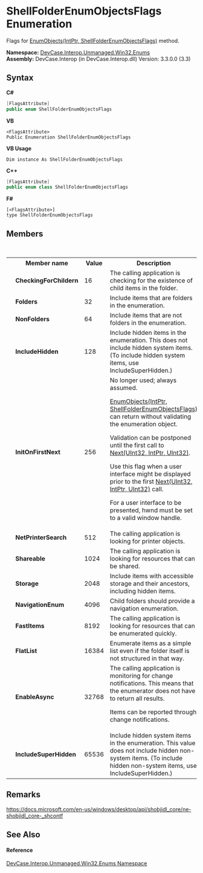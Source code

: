 # ShellFolderEnumObjectsFlags Enumeration
 

Flags for <a href="M_DevCase_Interop_Unmanaged_Win32_Interfaces_IShellFolder_EnumObjects">EnumObjects(IntPtr, ShellFolderEnumObjectsFlags)</a> method.

**Namespace:**&nbsp;<a href="N_DevCase_Interop_Unmanaged_Win32_Enums">DevCase.Interop.Unmanaged.Win32.Enums</a><br />**Assembly:**&nbsp;DevCase.Interop (in DevCase.Interop.dll) Version: 3.3.0.0 (3.3)

## Syntax

**C#**<br />
``` C#
[FlagsAttribute]
public enum ShellFolderEnumObjectsFlags
```

**VB**<br />
``` VB
<FlagsAttribute>
Public Enumeration ShellFolderEnumObjectsFlags
```

**VB Usage**<br />
``` VB Usage
Dim instance As ShellFolderEnumObjectsFlags
```

**C++**<br />
``` C++
[FlagsAttribute]
public enum class ShellFolderEnumObjectsFlags
```

**F#**<br />
``` F#
[<FlagsAttribute>]
type ShellFolderEnumObjectsFlags
```


## Members
&nbsp;<table><tr><th></th><th>Member name</th><th>Value</th><th>Description</th></tr><tr><td /><td target="F:DevCase.Interop.Unmanaged.Win32.Enums.ShellFolderEnumObjectsFlags.CheckingForChildern">**CheckingForChildern**</td><td>16</td><td>The calling application is checking for the existence of child items in the folder.</td></tr><tr><td /><td target="F:DevCase.Interop.Unmanaged.Win32.Enums.ShellFolderEnumObjectsFlags.Folders">**Folders**</td><td>32</td><td>Include items that are folders in the enumeration.</td></tr><tr><td /><td target="F:DevCase.Interop.Unmanaged.Win32.Enums.ShellFolderEnumObjectsFlags.NonFolders">**NonFolders**</td><td>64</td><td>Include items that are not folders in the enumeration.</td></tr><tr><td /><td target="F:DevCase.Interop.Unmanaged.Win32.Enums.ShellFolderEnumObjectsFlags.IncludeHidden">**IncludeHidden**</td><td>128</td><td>Include hidden items in the enumeration. This does not include hidden system items. (To include hidden system items, use IncludeSuperHidden.)</td></tr><tr><td /><td target="F:DevCase.Interop.Unmanaged.Win32.Enums.ShellFolderEnumObjectsFlags.InitOnFirstNext">**InitOnFirstNext**</td><td>256</td><td>No longer used; always assumed. 

<a href="M_DevCase_Interop_Unmanaged_Win32_Interfaces_IShellFolder_EnumObjects">EnumObjects(IntPtr, ShellFolderEnumObjectsFlags)</a> can return without validating the enumeration object. 

 Validation can be postponed until the first call to <a href="M_DevCase_Interop_Unmanaged_Win32_Interfaces_IEnumIDList_Next">Next(UInt32, IntPtr, UInt32)</a>. 

 Use this flag when a user interface might be displayed prior to the first <a href="M_DevCase_Interop_Unmanaged_Win32_Interfaces_IEnumIDList_Next">Next(UInt32, IntPtr, UInt32)</a> call. 

 For a user interface to be presented, hwnd must be set to a valid window handle.</td></tr><tr><td /><td target="F:DevCase.Interop.Unmanaged.Win32.Enums.ShellFolderEnumObjectsFlags.NetPrinterSearch">**NetPrinterSearch**</td><td>512</td><td>The calling application is looking for printer objects.</td></tr><tr><td /><td target="F:DevCase.Interop.Unmanaged.Win32.Enums.ShellFolderEnumObjectsFlags.Shareable">**Shareable**</td><td>1024</td><td>The calling application is looking for resources that can be shared.</td></tr><tr><td /><td target="F:DevCase.Interop.Unmanaged.Win32.Enums.ShellFolderEnumObjectsFlags.Storage">**Storage**</td><td>2048</td><td>Include items with accessible storage and their ancestors, including hidden items.</td></tr><tr><td /><td target="F:DevCase.Interop.Unmanaged.Win32.Enums.ShellFolderEnumObjectsFlags.NavigationEnum">**NavigationEnum**</td><td>4096</td><td>Child folders should provide a navigation enumeration.</td></tr><tr><td /><td target="F:DevCase.Interop.Unmanaged.Win32.Enums.ShellFolderEnumObjectsFlags.FastItems">**FastItems**</td><td>8192</td><td>The calling application is looking for resources that can be enumerated quickly.</td></tr><tr><td /><td target="F:DevCase.Interop.Unmanaged.Win32.Enums.ShellFolderEnumObjectsFlags.FlatList">**FlatList**</td><td>16384</td><td>Enumerate items as a simple list even if the folder itself is not structured in that way.</td></tr><tr><td /><td target="F:DevCase.Interop.Unmanaged.Win32.Enums.ShellFolderEnumObjectsFlags.EnableAsync">**EnableAsync**</td><td>32768</td><td>The calling application is monitoring for change notifications. This means that the enumerator does not have to return all results. 

 Items can be reported through change notifications.</td></tr><tr><td /><td target="F:DevCase.Interop.Unmanaged.Win32.Enums.ShellFolderEnumObjectsFlags.IncludeSuperHidden">**IncludeSuperHidden**</td><td>65536</td><td>Include hidden system items in the enumeration. This value does not include hidden non-system items. (To include hidden non-system items, use IncludeSuperHidden.)</td></tr></table>

## Remarks
<a href="https://docs.microsoft.com/en-us/windows/desktop/api/shobjidl_core/ne-shobjidl_core-_shcontf" target="_blank">https://docs.microsoft.com/en-us/windows/desktop/api/shobjidl_core/ne-shobjidl_core-_shcontf</a>

## See Also


#### Reference
<a href="N_DevCase_Interop_Unmanaged_Win32_Enums">DevCase.Interop.Unmanaged.Win32.Enums Namespace</a><br />